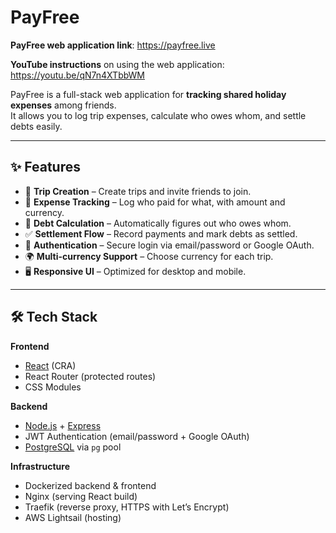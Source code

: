 # PayFree

**PayFree web application link**: https://payfree.live

**YouTube instructions** on using the web application: https://youtu.be/qN7n4XTbbWM

PayFree is a full-stack web application for **tracking shared holiday expenses** among friends.  
It allows you to log trip expenses, calculate who owes whom, and settle debts easily.

---

## ✨ Features

- 🧾 **Trip Creation** – Create trips and invite friends to join.
- 💸 **Expense Tracking** – Log who paid for what, with amount and currency.
- 🔄 **Debt Calculation** – Automatically figures out who owes whom.
- ✅ **Settlement Flow** – Record payments and mark debts as settled.
- 🔐 **Authentication** – Secure login via email/password or Google OAuth.
- 🌍 **Multi-currency Support** – Choose currency for each trip.
- 🖥 **Responsive UI** – Optimized for desktop and mobile.

---

## 🛠 Tech Stack

**Frontend**

- [React](https://react.dev/) (CRA)
- React Router (protected routes)
- CSS Modules

**Backend**

- [Node.js](https://nodejs.org/) + [Express](https://expressjs.com/)
- JWT Authentication (email/password + Google OAuth)
- [PostgreSQL](https://www.postgresql.org/) via `pg` pool

**Infrastructure**

- Dockerized backend & frontend
- Nginx (serving React build)
- Traefik (reverse proxy, HTTPS with Let’s Encrypt)
- AWS Lightsail (hosting)
